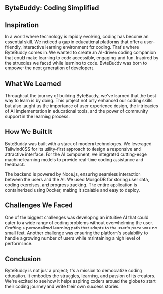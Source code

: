 ## ByteBuddy: Coding Simplified

## Inspiration

In a world where technology is rapidly evolving, coding has become an essential skill. We noticed a gap in educational platforms that offer a user-friendly, interactive learning environment for coding. That's where ByteBuddy comes in. We wanted to create an AI-driven coding companion that could make learning to code accessible, engaging, and fun. Inspired by the struggles we faced while learning to code, ByteBuddy was born to empower the next generation of developers.

## What We Learned

Throughout the journey of building ByteBuddy, we've learned that the best way to learn is by doing. This project not only enhanced our coding skills but also taught us the importance of user experience design, the intricacies of AI implementation in educational tools, and the power of community support in the learning process.

## How We Built It

ByteBuddy was built with a stack of modern technologies. We leveraged TailwindCSS for its utility-first approach to design a responsive and attractive interface. For the AI component, we integrated cutting-edge machine learning models to provide real-time coding assistance and feedback.

The backend is powered by Node.js, ensuring seamless interaction between the users and the AI. We used MongoDB for storing user data, coding exercises, and progress tracking. The entire application is containerized using Docker, making it scalable and easy to deploy.

## Challenges We Faced

One of the biggest challenges was developing an intuitive AI that could cater to a wide range of coding problems without overwhelming the user. Crafting a personalized learning path that adapts to the user's pace was no small feat. Another challenge was ensuring the platform's scalability to handle a growing number of users while maintaining a high level of performance.

## Conclusion

ByteBuddy is not just a project; it's a mission to democratize coding education. It embodies the struggles, learning, and passion of its creators. We're excited to see how it helps aspiring coders around the globe to start their coding journey and write their own success stories.

